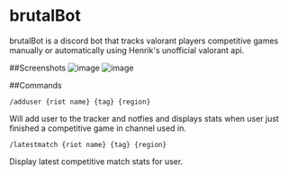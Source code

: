 # brutalBot
brutalBot is a discord bot that tracks valorant players competitive games manually or automatically using Henrik's unofficial valorant api.

##Screenshots
![image](https://github.com/user-attachments/assets/ff13f157-af5a-46d2-b82d-e98ebae0e421)
![image](https://github.com/user-attachments/assets/8e77fc00-9945-4336-97e6-21b791064128)

##Commands
```
/adduser {riot name} {tag} {region}
```
Will add user to the tracker and notfies and displays stats when user just finished a competitive game in channel used in.
```
/latestmatch {riot name} {tag} {region}
```
Display latest competitive match stats for user. 






